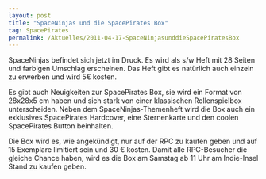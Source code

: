 ```yaml
---
layout: post
title: "SpaceNinjas und die SpacePirates Box"
tag: SpacePirates
permalink: /Aktuelles/2011-04-17-SpaceNinjasunddieSpacePiratesBox
---
```



SpaceNinjas befindet sich jetzt im Druck. Es wird als s/w Heft mit 28 Seiten und farbigen Umschlag erscheinen. Das Heft gibt es natürlich auch einzeln zu erwerben und wird 5&euro; kosten.

Es gibt auch Neuigkeiten zur SpacePirates Box, sie wird ein Format von 28x28x5 cm haben und sich stark von einer klassischen Rollenspielbox unterscheiden. Neben dem SpaceNinjas-Themenheft wird die Box auch ein exklusives SpacePirates Hardcover, eine Sternenkarte und den coolen SpacePirates Button beinhalten.

Die Box wird es, wie angekündigt, nur auf der RPC zu kaufen geben und auf 15 Exemplare limitiert sein und 30 &euro; kosten. Damit alle RPC-Besucher die gleiche Chance haben, wird es die Box am Samstag ab 11 Uhr am Indie-Insel Stand zu kaufen geben.


